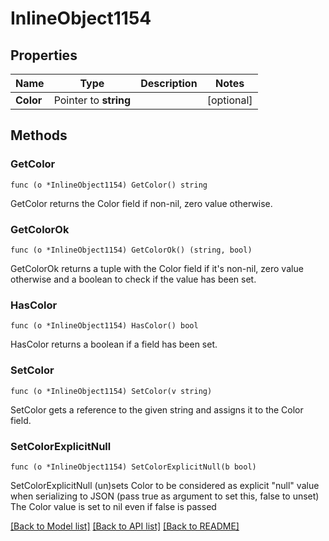 # InlineObject1154

## Properties

Name | Type | Description | Notes
------------ | ------------- | ------------- | -------------
**Color** | Pointer to **string** |  | [optional] 

## Methods

### GetColor

`func (o *InlineObject1154) GetColor() string`

GetColor returns the Color field if non-nil, zero value otherwise.

### GetColorOk

`func (o *InlineObject1154) GetColorOk() (string, bool)`

GetColorOk returns a tuple with the Color field if it's non-nil, zero value otherwise
and a boolean to check if the value has been set.

### HasColor

`func (o *InlineObject1154) HasColor() bool`

HasColor returns a boolean if a field has been set.

### SetColor

`func (o *InlineObject1154) SetColor(v string)`

SetColor gets a reference to the given string and assigns it to the Color field.

### SetColorExplicitNull

`func (o *InlineObject1154) SetColorExplicitNull(b bool)`

SetColorExplicitNull (un)sets Color to be considered as explicit "null" value
when serializing to JSON (pass true as argument to set this, false to unset)
The Color value is set to nil even if false is passed

[[Back to Model list]](../README.md#documentation-for-models) [[Back to API list]](../README.md#documentation-for-api-endpoints) [[Back to README]](../README.md)


